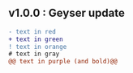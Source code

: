 ## v1.0.0 : Geyser update
```diff
- text in red
+ text in green
! text in orange
# text in gray
@@ text in purple (and bold)@@
```